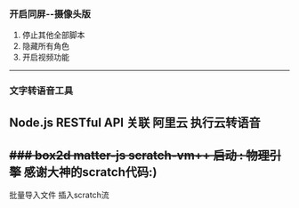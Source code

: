 ### 开启同屏--摄像头版
1. 停止其他全部脚本
2. 隐藏所有角色
3. 开启视频功能
-----------------
### 文字转语音工具
Node.js RESTful API 关联 阿里云
执行云转语音
-----------------
~~### box2d matter-js scratch-vm++
启动 : 物理引擎~~
感谢大神的scratch代码:)
-----------------
批量导入文件
插入scratch流